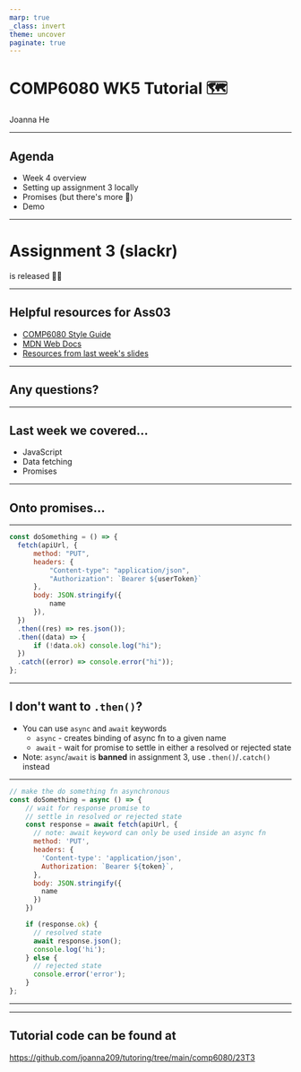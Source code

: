 ```yaml
---
marp: true
_class: invert
theme: uncover
paginate: true
---
```


# COMP6080 WK5 Tutorial 🗺️

Joanna He

---

## Agenda

- Week 4 overview
- Setting up assignment 3 locally
- Promises (but there's more 👀)
- Demo

---

# Assignment 3 (slackr)

is released 🎊🎉

---

## Helpful resources for Ass03

- [COMP6080 Style Guide](https://cgi.cse.unsw.edu.au/~cs6080/23T1/style/html)
- [MDN Web Docs](https://developer.mozilla.org/en-US/)
- [Resources from last week's slides](https://github.com/joanna209/tutoring/blob/main/comp6080/23T3/wk04/slides.md)

---

## Any questions? 

---

## Last week we covered...

- JavaScript
- Data fetching
- Promises

--- 

## Onto promises...

---

```js
const doSomething = () => {
  fetch(apiUrl, {
      method: "PUT",
      headers: {
          "Content-type": "application/json",
          "Authorization": `Bearer ${userToken}`
      },
      body: JSON.stringify({
          name
      }),
  })
  .then((res) => res.json());
  .then((data) => {
      if (!data.ok) console.log("hi");
  })
  .catch((error) => console.error("hi"));
};
```

---

## I don't want to `.then()`?

- You can use `async` and `await` keywords
    - `async` - creates binding of async fn to a given name
    - `await` - wait for promise to settle in either a resolved or rejected state
- Note: `async`/`await` is **banned** in assignment 3, use `.then()`/`.catch()` instead

---

```js
// make the do something fn asynchronous
const doSomething = async () => {
    // wait for response promise to 
    // settle in resolved or rejected state
    const response = await fetch(apiUrl, { 
      // note: await keyword can only be used inside an async fn
      method: 'PUT',
      headers: {
        'Content-type': 'application/json',
        Authorization: `Bearer ${token}`,
      },
      body: JSON.stringify({
        name
      })
    })

    if (response.ok) {
      // resolved state
      await response.json();
      console.log('hi');
    } else {
      // rejected state
      console.error('error');
    }
};
```

---



---

## Tutorial code can be found at 

https://github.com/joanna209/tutoring/tree/main/comp6080/23T3
